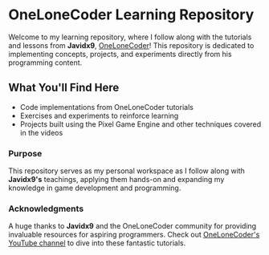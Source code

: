 # OneLoneCoder Learning Repository

Welcome to my learning repository, where I follow along with the tutorials and lessons from **Javidx9**, [OneLoneCoder](https://www.youtube.com/@javidx9)! This repository is dedicated to implementing concepts, projects, and experiments directly from his programming content.

## What You'll Find Here

- Code implementations from OneLoneCoder tutorials
- Exercises and experiments to reinforce learning
- Projects built using the Pixel Game Engine and other techniques covered in the videos

### **Purpose**
This repository serves as my personal workspace as I follow along with **Javidx9's** teachings, applying them hands-on and expanding my knowledge in game development and programming.

### **Acknowledgments**
A huge thanks to **Javidx9** and the OneLoneCoder community for providing invaluable resources for aspiring programmers. Check out [OneLoneCoder's YouTube channel](https://www.youtube.com/c/OneLoneCoder) to dive into these fantastic tutorials.
